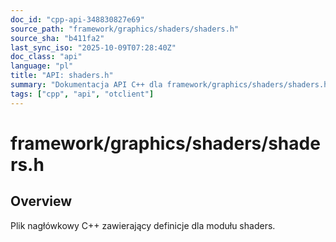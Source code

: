 ```yaml
---
doc_id: "cpp-api-348830827e69"
source_path: "framework/graphics/shaders/shaders.h"
source_sha: "b411fa2"
last_sync_iso: "2025-10-09T07:28:40Z"
doc_class: "api"
language: "pl"
title: "API: shaders.h"
summary: "Dokumentacja API C++ dla framework/graphics/shaders/shaders.h"
tags: ["cpp", "api", "otclient"]
---
```


# framework/graphics/shaders/shaders.h

## Overview

Plik nagłówkowy C++ zawierający definicje dla modułu shaders.

